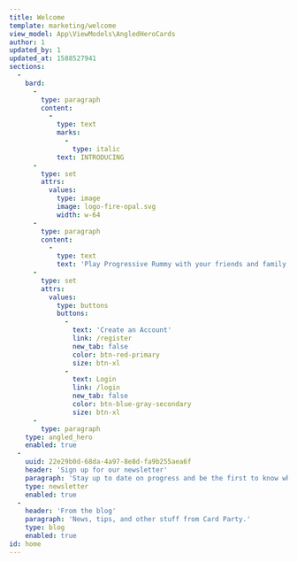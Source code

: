```yaml
---
title: Welcome
template: marketing/welcome
view_model: App\ViewModels\AngledHeroCards
author: 1
updated_by: 1
updated_at: 1588527941
sections:
  -
    bard:
      -
        type: paragraph
        content:
          -
            type: text
            marks:
              -
                type: italic
            text: INTRODUCING
      -
        type: set
        attrs:
          values:
            type: image
            image: logo-fire-opal.svg
            width: w-64
      -
        type: paragraph
        content:
          -
            type: text
            text: 'Play Progressive Rummy with your friends and family, no matter where they are in the world!'
      -
        type: set
        attrs:
          values:
            type: buttons
            buttons:
              -
                text: 'Create an Account'
                link: /register
                new_tab: false
                color: btn-red-primary
                size: btn-xl
              -
                text: Login
                link: /login
                new_tab: false
                color: btn-blue-gray-secondary
                size: btn-xl
      -
        type: paragraph
    type: angled_hero
    enabled: true
  -
    uuid: 22e29b0d-68da-4a97-8e8d-fa9b255aea6f
    header: 'Sign up for our newsletter'
    paragraph: 'Stay up to date on progress and be the first to know when we launch!'
    type: newsletter
    enabled: true
  -
    header: 'From the blog'
    paragraph: 'News, tips, and other stuff from Card Party.'
    type: blog
    enabled: true
id: home
---
```

